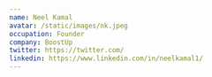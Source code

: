```yaml
---
name: Neel Kamal
avatar: /static/images/nk.jpeg
occupation: Founder
company: BoostUp
twitter: https://twitter.com/
linkedin: https://www.linkedin.com/in/neelkamal1/
---
```

